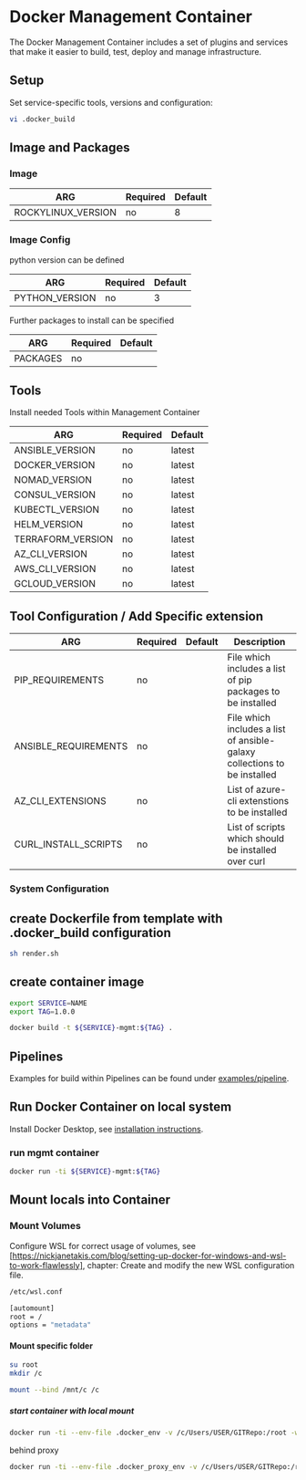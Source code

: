 # Docker Management Container

The Docker Management Container includes a set of plugins and services that make it easier to build, test, deploy and manage infrastructure.

## Setup

Set service-specific tools, versions and configuration:

``` bash
vi .docker_build
```

## Image and Packages

### Image

| ARG                | Required | Default |
| ------------------ | -------- | ------- |
| ROCKYLINUX_VERSION | no       | 8       |

### Image Config

python version can be defined

| ARG              | Required | Default |
| ---------------- | -------- | ------- |
| PYTHON_VERSION   | no       | 3       |

Further packages to install can be specified

| ARG              | Required | Default |
| ---------------- | -------- | ------- |
| PACKAGES         | no       |         |

## Tools

Install needed Tools within Management Container

| ARG               | Required | Default |
| ----------------- | -------- | ------- |
| ANSIBLE_VERSION   | no       | latest  |
| DOCKER_VERSION    | no       | latest  |
| NOMAD_VERSION     | no       | latest  |
| CONSUL_VERSION    | no       | latest  |
| KUBECTL_VERSION   | no       | latest  |
| HELM_VERSION      | no       | latest  |
| TERRAFORM_VERSION | no       | latest  |
| AZ_CLI_VERSION    | no       | latest  |
| AWS_CLI_VERSION   | no       | latest  |
| GCLOUD_VERSION    | no       | latest  |

## Tool Configuration / Add Specific extension

| ARG                  | Required | Default | Description                                                              |
| -------------------- | -------- | ------- | ------------------------------------------------------------------------ |
| PIP_REQUIREMENTS     | no       |         | File which includes a list of pip packages to be installed               |
| ANSIBLE_REQUIREMENTS | no       |         | File which includes a list of ansible-galaxy collections to be installed |
| AZ_CLI_EXTENSIONS    | no       |         | List of azure-cli extenstions to be installed                            |
| CURL_INSTALL_SCRIPTS | no       |         | List of scripts which should be installed over curl                      |

### System Configuration

## create Dockerfile from template with .docker_build configuration

``` bash
sh render.sh
```

## create container image

``` bash
export SERVICE=NAME
export TAG=1.0.0

docker build -t ${SERVICE}-mgmt:${TAG} .
```

## Pipelines

Examples for build within Pipelines can be found under [examples/pipeline]().

## Run Docker Container on local system

Install Docker Desktop, see [installation instructions](https://nickjanetakis.com/blog/setting-up-docker-for-windows-and-wsl-to-work-flawlessly).

### run mgmt container

``` bash
docker run -ti ${SERVICE}-mgmt:${TAG}
```

## Mount locals into Container

### Mount Volumes

Configure WSL for correct usage of volumes, see [https://nickjanetakis.com/blog/setting-up-docker-for-windows-and-wsl-to-work-flawlessly], chapter: Create and modify the new WSL configuration file.

``` bash
/etc/wsl.conf

[automount]
root = /
options = "metadata"
```

#### Mount specific folder

``` bash
su root
mkdir /c

mount --bind /mnt/c /c
```

##### start container with local mount

``` bash
docker run -ti --env-file .docker_env -v /c/Users/USER/GITRepo:/root -w /root -ti ${SERVICE}-mgmt:${TAG}
```

behind proxy

``` bash
docker run -ti --env-file .docker_proxy_env -v /c/Users/USER/GITRepo:/root -w /root -ti ${SERVICE}-mgmt:${TAG}
```
